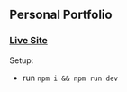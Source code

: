## Personal Portfolio

### [Live Site](https://www.omarfarooqkhan.tech/)

Setup:
- run ```npm i && npm run dev```
